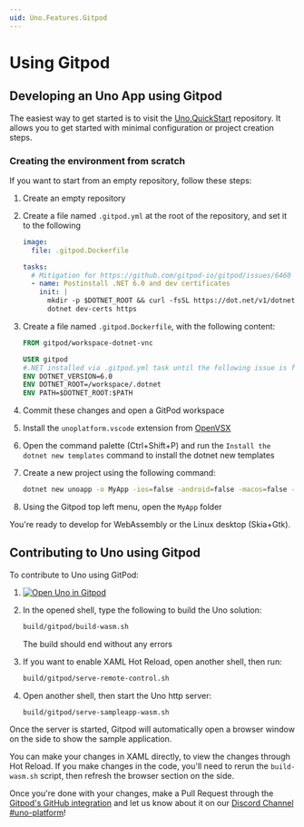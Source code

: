 ```yaml
---
uid: Uno.Features.Gitpod
---
```


# Using Gitpod

## Developing an Uno App using Gitpod

The easiest way to get started is to visit the [Uno.QuickStart](https://github.com/unoplatform/Uno.QuickStart) repository. It allows you to get started with minimal configuration or project creation steps.

### Creating the environment from scratch

If you want to start from an empty repository, follow these steps:

1. Create an empty repository
1. Create a file named `.gitpod.yml` at the root of the repository, and set it to the following

    ```yml
    image:
      file: .gitpod.Dockerfile

    tasks:
      # Mitigation for https://github.com/gitpod-io/gitpod/issues/6460 
      - name: Postinstall .NET 6.0 and dev certificates
        init: |
          mkdir -p $DOTNET_ROOT && curl -fsSL https://dot.net/v1/dotnet-install.sh | bash /dev/stdin --channel $DOTNET_VERSION --install-dir $DOTNET_ROOT 
          dotnet dev-certs https 
    ```

1. Create a file named `.gitpod.Dockerfile`, with the following content:

    ```dockerfile
    FROM gitpod/workspace-dotnet-vnc

    USER gitpod
    #.NET installed via .gitpod.yml task until the following issue is fixed: https://github.com/gitpod-io/gitpod/issues/5090
    ENV DOTNET_VERSION=6.0
    ENV DOTNET_ROOT=/workspace/.dotnet
    ENV PATH=$DOTNET_ROOT:$PATH
    ```

1. Commit these changes and open a GitPod workspace
1. Install the `unoplatform.vscode` extension from [OpenVSX](https://open-vsx.org/extension/unoplatform/vscode)
1. Open the command palette (Ctrl+Shift+P) and run the `Install the dotnet new templates` command to install the dotnet new templates
1. Create a new project using the following command:

    ```bash
    dotnet new unoapp -o MyApp -ios=false -android=false -macos=false -skia-tizen=false -skia-wpf=false -skia-linux-fb=false --vscode
    ```

1. Using the Gitpod top left menu, open the `MyApp` folder

You're ready to develop for WebAssembly or the Linux desktop (Skia+Gtk).

## Contributing to Uno using Gitpod

To contribute to Uno using GitPod:

1. [![Open Uno in Gitpod](https://gitpod.io/button/open-in-gitpod.svg)](https://gitpod.io/#https://github.com/unoplatform/uno)
1. In the opened shell, type the following to build the Uno solution:

    ```bash
    build/gitpod/build-wasm.sh
    ```

    The build should end without any errors
1. If you want to enable XAML Hot Reload, open another shell, then run:

    ```sh
    build/gitpod/serve-remote-control.sh
    ```

1. Open another shell, then start the Uno http server:

    ```sh
    build/gitpod/serve-sampleapp-wasm.sh
    ```

Once the server is started, Gitpod will automatically open a browser window on the side to show the sample application.

You can make your changes in XAML directly, to view the changes through Hot Reload. If you make changes in the code, you'll need to rerun the `build-wasm.sh` script, then refresh the browser section on the side.

Once you're done with your changes, make a Pull Request through the [Gitpod's GitHub integration](https://www.gitpod.io/docs/58_pull_requests/) and let us know about it on our [Discord Channel #uno-platform](https://discord.gg/eBHZSKG)!
